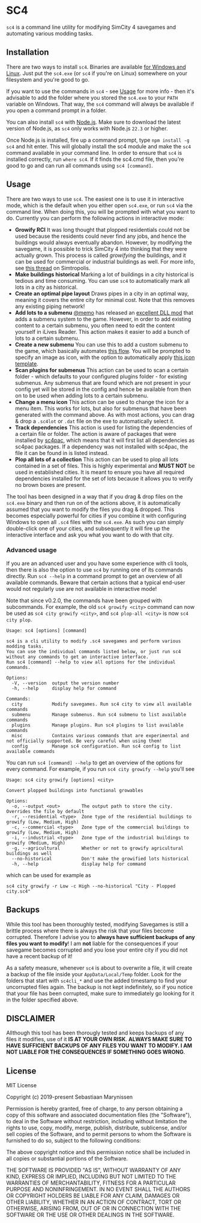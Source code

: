 # SC4

`sc4` is a command line utility for modifying SimCity 4 savegames and automating various modding tasks.
 
## Installation

There are two ways to install `sc4`.
Binaries are available [for Windows and Linux](https://github.com/sebamarynissen/sc4/releases/latest).
Just put the `sc4.exe` (or `sc4` if you're on Linux) somewhere on your filesystem and you're good to go.

If you want to use the commands in `sc4` - see [Usage](#usage) for more info - then it's advisable to add the folder where you stored the `sc4.exe` to your `PATH` variable on Windows.
That way, the `sc4` command will always be available if you open a command prompt in a folder.

You can also install `sc4` with [Node.js](https://www.nodejs.org).
Make sure to download the latest version of Node.js, as `sc4` only works with Node.js `22.3` or higher.

Once Node.js is installed, fire up a command prompt, type `npm install -g sc4` and hit enter.
This will globally install the sc4 module and make the `sc4` command available in your command line.
In order to ensure that `sc4` is installed correctly, run `where sc4`.
If it finds the sc4.cmd file, then you're good to go and can run all commands using `sc4 [command]`.

## Usage

There are two ways to use `sc4`.
The easiest one is to use it in interactive mode, which is the default when you either open `sc4.exe`, or run `sc4` via the command line.
When doing this, you will be prompted with what you want to do.
Currently you can perform the following actions in interactive mode:

 - **Growify RCI** It was long thought that plopped residentials could not be used because the residents could never find any jobs, and hence the buildings would always eventually abandon. However, by modifying the savegame, it is possible to trick SimCity 4 into thinking that they were actually grown. This process is called *growifying* the buildings, and it can be used for commercial or industrial buildings as well. For more info, see [this thread](https://community.simtropolis.com/forums/topic/758258-modifying-sc4-savegames-it-is-possible/) on Simtropolis.
 - **Make buildings historical** Marking a lot of buildings in a city historical is tedious and time consuming. You can use `sc4` to automatically mark all lots in a city as historical.
 - **Create an optimal pipe layout** Draws pipes in a city in an optimal way, meaning it covers the entire city for minimal cost. Note that this removes any existing piping network!
 - **Add lots to a submenu** [@memo](https://github.com/memo33) has released an [excellent DLL mod](https://community.simtropolis.com/files/file/36142-submenus-dll/) that adds a submenu system to the game. However, in order to add existing content to a certain submenu, you often need to edit the content yourself in iLives Reader. This action makes it easier to add a bunch of lots to a certain submenu.
 - **Create a new submenu** You can use this to add a custom submenu to the game, which basically automates [this flow](https://github.com/memo33/submenus-dll?tab=readme-ov-file#creating-a-new-submenu-button). You will be prompted to specify an image as icon, with the option to automatically apply [this icon template](https://github.com/memo33/submenus-dll/releases/download/1.0.0/memo-icon-template-0.2.xcf).
 - **Scan plugins for submenus** This action can be used to scan a certain folder - which defaults to your configured plugins folder - for existing submenus. Any submenus that are found which are not present in your config yet will be stored in the config and hence be available from then on to be used when adding lots to a certain submenu.
 - **Change a menu icon** This action can be used to change the icon for a menu item. This works for lots, but also for submenus that have been generated with the command above. As with most actions, you can drag & drop a `.sc4lot` or `.dat` file on the exe to automatically select it.
 - **Track dependencies** This action is used for listing the dependencies of a certain file or folder. The action is aware of packages that were installed by [sc4pac](https://memo33.github.io/sc4pac/#/), which means that it will first list all dependencies as sc4pac packages. If a dependency was not installed with sc4pac, the file it can be found in is listed instead.
 - **Plop all lots of a collection** This action can be used to plop all lots contained in a set of files. This is highly experimental and **MUST NOT** be used in established cities. It is meant to ensure you have all required dependencies installed for the set of lots because it allows you to verify no brown boxes are present.

The tool has been designed in a way that if you drag & drop files on the `sc4.exe` binary and then run on of the actions above, it is automatically assumed that you want to modify the files you drag & dropped.
This becomes especially powerful for cities if you combine it with configuring Windows to open all `.sc4` files with the `sc4.exe`.
As such you can simply double-click one of your cities, and subsequently it will fire up the interactive interface and ask you what you want to do with that city.

### Advanced usage

If you are an advanced user and you have some experience with cli tools, then there is also the option to use `sc4` by running one of its commands directly.
Run `sc4 --help` in a command prompt to get an overview of all available commands.
Beware that certain actions that a typical end-user would not regularly use are not available in interactive mode!

Note that since v0.2.0, the commands have been grouped with subcommands.
For example, the old `sc4 growify <city>` command can now be used as `sc4 city growify <city>`, and `sc4 plop-all <city>` is now `sc4 city plop`.

```
Usage: sc4 [options] [command]

sc4 is a cli utility to modify .sc4 savegames and perform various modding tasks.
You can use the individual commands listed below, or just run sc4 without any commands to get an interactive interface.
Run sc4 [command] --help to view all options for the individual commands.

Options:
  -V, --version  output the version number
  -h, --help     display help for command

Commands:
  city           Modify savegames. Run sc4 city to view all available commands
  submenu        Manage submenus. Run sc4 submenu to list available commands
  plugins        Manage plugins. Run sc4 plugins to list available commands
  misc           Contains various commands that are experimental and not officially supported. Be very careful when using them!
  config         Manage sc4 configuration. Run sc4 config to list available commands
```

You can run `sc4 [command] --help` to get an overview of the options for every command.
For example, if you run `sc4 city growify --help` you'll see
```
Usage: sc4 city growify [options] <city>

Convert plopped buildings into functional growables

Options:
  -o, --output <out>        The output path to store the city. Overrides the file by default
  -r, --residential <type>  Zone type of the residential buildings to growify (Low, Medium, High)
  -c, --commercial <type>   Zone type of the commercial buildings to growify (Low, Medium, High)
  -i, --industrial <type>   Zone type of the industrial buildings to growify (Medium, High)
  -g, --agricultural        Whether or not to growify agricultural buildings as well
  --no-historical           Don't make the growified lots historical
  -h, --help                display help for command
```

which can be used for example as
```
sc4 city growify -r Low -c High --no-historical "City - Plopped city.sc4"
```

## Backups

While this tool has been thoroughly tested, modifying Savegames is still a brittle process where there is always the risk that your files become corrupted.
Therefore I advise you to **always have sufficient backups of any files you want to modify**! I am **not** liable for the consequences if your savegame becomes corrupted and you lose your entire city if you did not have a recent backup of it!

As a safety measure, whenever `sc4` is about to overwrite a file, it will create a backup of the file inside your `AppData/Local/Temp` folder.
Look for the folders that start with `sc4cli_*` and use the added timestamp to find your uncorrupted files again.
The backup is not kept indefinitely, so if you notice that your file has been corrupted, make sure to immediately go looking for it in the folder specified above.

## DISCLAIMER

Allthough this tool has been thorougly tested and keeps backups of any files it modifies, use of it **IS AT YOUR OWN RISK**. **ALWAYS MAKE SURE TO HAVE SUFFICIENT BACKUPS OF ANY FILES YOU WANT TO MODIFY. I AM NOT LIABLE FOR THE CONSEQUENCES IF SOMETHING GOES WRONG**.

## License

 MIT License

Copyright (c) 2019-present Sebastiaan Marynissen

Permission is hereby granted, free of charge, to any person obtaining a copy
of this software and associated documentation files (the "Software"), to deal
in the Software without restriction, including without limitation the rights
to use, copy, modify, merge, publish, distribute, sublicense, and/or sell
copies of the Software, and to permit persons to whom the Software is
furnished to do so, subject to the following conditions:

The above copyright notice and this permission notice shall be included in all
copies or substantial portions of the Software.

THE SOFTWARE IS PROVIDED "AS IS", WITHOUT WARRANTY OF ANY KIND, EXPRESS OR
IMPLIED, INCLUDING BUT NOT LIMITED TO THE WARRANTIES OF MERCHANTABILITY,
FITNESS FOR A PARTICULAR PURPOSE AND NONINFRINGEMENT. IN NO EVENT SHALL THE
AUTHORS OR COPYRIGHT HOLDERS BE LIABLE FOR ANY CLAIM, DAMAGES OR OTHER
LIABILITY, WHETHER IN AN ACTION OF CONTRACT, TORT OR OTHERWISE, ARISING FROM,
OUT OF OR IN CONNECTION WITH THE SOFTWARE OR THE USE OR OTHER DEALINGS IN THE
SOFTWARE.
